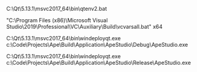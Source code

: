 C:\Qt\5.13.1\msvc2017_64\bin\qtenv2.bat

"C:\Program Files (x86)\Microsoft Visual Studio\2019\Professional\VC\Auxiliary\Build\vcvarsall.bat" x64

C:\Qt\5.13.1\msvc2017_64\bin\windeployqt.exe c:\Code\Projects\Ape\Build\Application\ApeStudio\Debug\ApeStudio.exe
 
C:\Qt\5.13.1\msvc2017_64\bin\windeployqt.exe c:\Code\Projects\Ape\Build\Application\ApeStudio\Release\ApeStudio.exe
